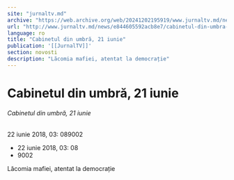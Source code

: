 ```yaml
---
site: "jurnaltv.md"
archive: "https://web.archive.org/web/20241202195919/www.jurnaltv.md/news/e844605592acb8e7/cabinetul-din-umbra-21-iunie.html?utm_source=RSS&utm_medium=RSS&utm_campaign=RSS"
url: "http://www.jurnaltv.md/news/e844605592acb8e7/cabinetul-din-umbra-21-iunie.html"
language: ro
title: "Cabinetul din umbră, 21 iunie"
publication: '[[JurnalTV]]'
section: novosti
description: "Lăcomia mafiei, atentat la democrație"
---
```


# Cabinetul din umbră, 21 iunie

###### Cabinetul din umbră, 21 iunie

22 iunie 2018, 03: 089002

- 22 iunie 2018, 03: 08
- 9002

Lăcomia mafiei, atentat la democrație